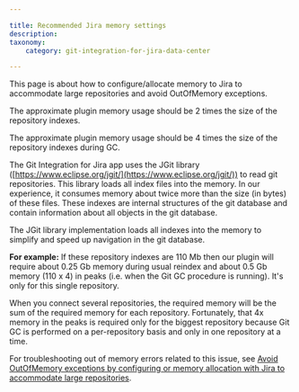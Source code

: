 ```yaml
---

title: Recommended Jira memory settings
description:
taxonomy:
    category: git-integration-for-jira-data-center

---
```

This page is about how to configure/allocate memory to Jira to accommodate large repositories and avoid OutOfMemory exceptions.

The approximate plugin memory usage should be 2 times the size of the repository indexes.

The approximate plugin memory usage should be 4 times the size of the repository indexes during GC.

The Git Integration for Jira app uses the JGit library ([https://www.eclipse.org/jgit/](https://www.eclipse.org/jgit/)) to read git repositories. This library loads all index files into the memory. In our experience, it consumes memory about twice more than the size (in bytes) of these files. These indexes are internal structures of the git database and contain information about all objects in the git database.

The JGit library implementation loads all indexes into the memory to simplify and speed up navigation in the git database.

**For example:**
If these repository indexes are 110 Mb then our plugin will require about 0.25 Gb memory during usual reindex and about 0.5 Gb memory (110 x 4) in peaks (i.e. when the Git GC procedure is running). It's only for this single repository.

When you connect several repositories, the required memory will be the sum of the required memory for each repository. Fortunately, that 4x memory in the peaks is required only for the biggest repository because Git GC is performed on a per-repository basis and only in one repository at a time.

For troubleshooting out of memory errors related to this issue, see [Avoid OutOfMemory exceptions by configuring or memory allocation with Jira to accommodate large repositories](/git-integration-for-jira-self-managed/avoid-outofmemory-exceptions-by-configuring-or-memory-allocation-with-jira-to-accommodate-large-repositories-gij-self-managed).